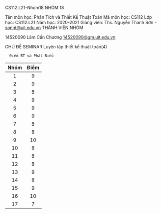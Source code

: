 CS112.L21-Nhom18
NHÓM 18

Tên môn học: Phân Tích và Thiết Kế Thuật Toán
Mã môn học: CS112
Lớp học: CS112.L21
Năm học: 2020-2021
Giảng viên: Ths. Nguyễn Thanh Sơn - sonnt@uit.edu.vn
THÀNH VIÊN NHÓM


14520090	Lâm Cần Chương	14520090@gm.uit.edu.vn

CHỦ ĐỀ SEMINAR
Luyện tập thiết kế thuật toán(4)








<space><space>
  <space><space>
    <space><space>

      Điểm BT và Phát Biểu


|       Nhóm    |    Điểm      |
| :------------:|:------------:|
| 1	|9
2	|9
3	|8
4|	9
5	|9
6|	9
7|	8
8|	8
9	|10
10|	8
11|	8
12|	8
13|	9
14|	8
15|	9
16|	10
17|	7
